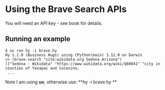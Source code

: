 # Using the Brave Search APIs

You will need an API key - see book for details.

## Running an example

```
$ uv run hy -i brave.hy 
Hy 1.1.0 (Business Hugs) using CPython(main) 3.12.0 on Darwin
=> (brave-search "site:wikidata.org Sedona Arizona")
[["Sedona - Wikidata" "https://www.wikidata.org/wiki/Q80041" "city in counties of Yavapai and Coconino,
 ...
```

Note I am using **uv**, otherwise use: **hy -i brave.hy **
